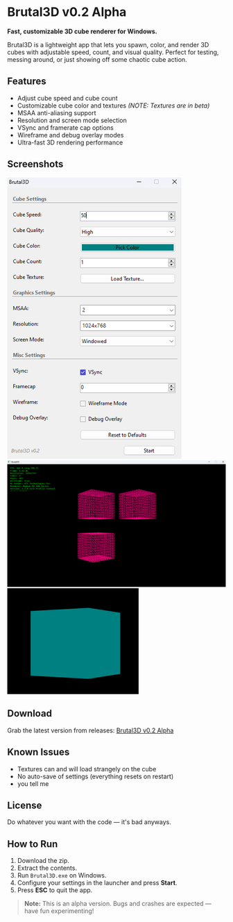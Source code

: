 # Brutal3D v0.2 Alpha

**Fast, customizable 3D cube renderer for Windows.**  

Brutal3D is a lightweight app that lets you spawn, color, and render 3D cubes with adjustable speed, count, and visual quality. Perfect for testing, messing around, or just showing off some chaotic cube action.

## Features

- Adjust cube speed and cube count  
- Customizable cube color and textures *(NOTE: Textures are in beta)*  
- MSAA anti-aliasing support  
- Resolution and screen mode selection  
- VSync and framerate cap options  
- Wireframe and debug overlay modes  
- Ultra-fast 3D rendering performance  

## Screenshots

![Screenshot 1](screenshot1.png)  
![Screenshot 2](screenshot2.png)
![Screenshot 3](screenshot3.png)

## Download

Grab the latest version from releases: [Brutal3D v0.2 Alpha](Brutal3D.zip)

## Known Issues

- Textures can and will load strangely on the cube   
- No auto-save of settings (everything resets on restart)  
- you tell me

## License

Do whatever you want with the code — it's bad anyways.

## How to Run

1. Download the zip.  
2. Extract the contents.  
3. Run `Brutal3D.exe` on Windows.  
4. Configure your settings in the launcher and press **Start**.  
5. Press **ESC** to quit the app.  

> **Note:** This is an alpha version. Bugs and crashes are expected — have fun experimenting!
